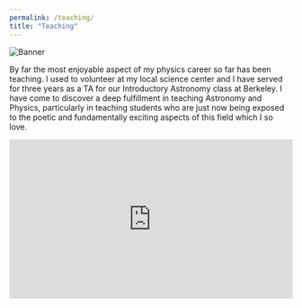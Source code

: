 ```yaml
---
permalink: /teaching/
title: "Teaching"
---
```


![Banner](/images/Wheeler.png)

By far the most enjoyable aspect of my physics career so far has been teaching. I used to volunteer at my local science center and I have served for three years as a TA for our Introductory Astronomy class at Berkeley. I have come to discover a deep fulfillment in teaching Astronomy and Physics, particularly in teaching students who are just now being exposed to the poetic and fundamentally exciting aspects of this field which I so love.

<div style="position: relative; padding-bottom: 56.25%; height: 0; overflow: hidden;">
    <iframe 
        style="position: absolute; top: 0; left: 0; width: 100%; height: 100%;"
        src="https://www.youtube.com/embed/xTUaTlhAB1E?si=aN_287TckfoKcKUM"
        title="YouTube video player"
        frameborder="0"
        allow="accelerometer; autoplay; clipboard-write; encrypted-media; gyroscope; picture-in-picture; web-share"
        referrerpolicy="strict-origin-when-cross-origin"
        allowfullscreen>
    </iframe>
</div>
